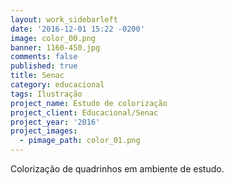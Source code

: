 ```yaml
---
layout: work_sidebarleft
date: '2016-12-01 15:22 -0200'
image: color_00.png
banner: 1160-450.jpg
comments: false
published: true
title: Senac
category: educacional
tags: Ilustração
project_name: Estudo de colorização
project_client: Educacional/Senac
project_year: '2016'
project_images:
  - pimage_path: color_01.png
---
```

Colorização de quadrinhos em ambiente de estudo.
